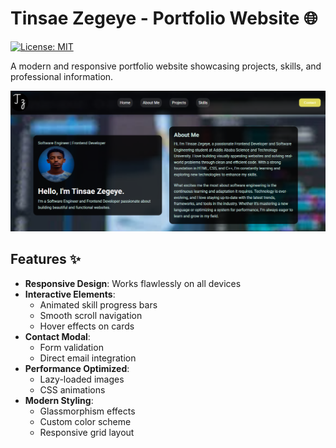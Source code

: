 # Tinsae Zegeye - Portfolio Website 🌐

[![License: MIT](https://img.shields.io/badge/License-MIT-yellow.svg)](https://opensource.org/licenses/MIT)

A modern and responsive portfolio website showcasing projects, skills, and professional information.

![Portfolio Screenshot](images/tinsport.png)

## Features ✨

- **Responsive Design**: Works flawlessly on all devices
- **Interactive Elements**:
  - Animated skill progress bars
  - Smooth scroll navigation
  - Hover effects on cards
- **Contact Modal**:
  - Form validation
  - Direct email integration
- **Performance Optimized**:
  - Lazy-loaded images
  - CSS animations
- **Modern Styling**:
  - Glassmorphism effects
  - Custom color scheme
  - Responsive grid layout
